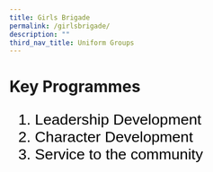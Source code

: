 ```yaml
---
title: Girls Brigade
permalink: /girlsbrigade/
description: ""
third_nav_title: Uniform Groups
---
```

# Key Programmes
<span style="font-size:20.0pt;font-family:Arial;color:black">
<ol>
	<li>Leadership Development
	<li>Character Development
	<li>Service to the community
<ol>